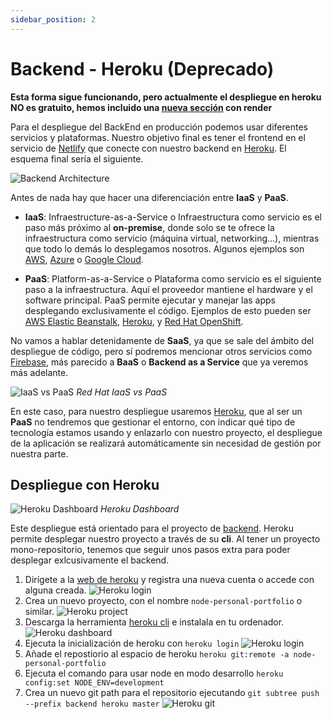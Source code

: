 ```yaml
---
sidebar_position: 2
---
```


# Backend - Heroku (Deprecado)

**Esta forma sigue funcionando, pero actualmente el despliegue en heroku NO es gratuito, hemos incluido una [nueva sección](./backendrender) con render**

Para el despliegue del BackEnd en producción podemos usar diferentes servicios y plataformas. Nuestro objetivo final es tener el frontend en el servicio de [Netlify](https://www.netlify.com) que conecte con nuestro backend en [Heroku](https://www.heroku.com). El esquema final sería el siguiente.

![Backend Architecture](/img/tutorial/deployment/architecture-deployment-backend.svg)

 Antes de nada hay que hacer una diferenciación entre **IaaS** y **PaaS**.

* **IaaS**: Infraestructure-as-a-Service o Infraestructura como servicio es el paso más próximo al **on-premise**, donde solo se te ofrece la infraestructura como servicio (máquina virtual, networking...), mientras que todo lo demás lo desplegamos nosotros. Algunos ejemplos son [AWS](https://aws.amazon.com/), [Azure](https://azure.microsoft.com/en-us/) o [Google Cloud](https://cloud.google.com/).

* **PaaS**: Platform-as-a-Service o Plataforma como servicio es el siguiente paso a la infraestructura. Aquí el proveedor mantiene el hardware y el software principal. PaaS permite ejecutar y manejar las apps desplegando exclusivamente el código. Ejemplos de esto pueden ser [AWS Elastic Beanstalk](https://aws.amazon.com/elasticbeanstalk/), [Heroku](https://www.heroku.com/), y [Red Hat OpenShift](https://www.redhat.com/en/technologies/cloud-computing/openshift).

No vamos a hablar detenidamente de **SaaS**, ya que se sale del ámbito del despliegue de código, pero sí podremos mencionar otros servicios como [Firebase](https://firebase.google.com/), más parecido a **BaaS** o **Backend as a Service** que ya veremos más adelante.

![IaaS vs PaaS](/img/tutorial/deployment/iaas.png)
*Red Hat IaaS vs PaaS*

En este caso, para nuestro despliegue usaremos [Heroku](https://www.heroku.com/), que al ser un **PaaS** no tendremos que gestionar el entorno, con indicar qué tipo de tecnología estamos usando y enlazarlo con nuestro proyecto, el despliegue de la aplicación se realizará automáticamente sin necesidad de gestión por nuestra parte.

## Despliegue con Heroku

![Heroku Dashboard](/img/tutorial/deployment/heroku.png)
*Heroku Dashboard*

Este despliegue está orientado para el proyecto de [backend](https://github.com/lucferbux/Taller-Backend). Heroku permite desplegar nuestro proyecto a través de su **cli**. Al tener un proyecto mono-repositorio, tenemos que seguir unos pasos extra para poder desplegar exlcusivamente el backend.

1. Dirígete a la [web de heroku](https://www.heroku.com) y registra una nueva cuenta o accede con alguna creada.
![Heroku login](/img/tutorial/deployment/heroku/1-login.png)
2. Crea un nuevo proyecto, con el nombre `node-personal-portfolio` o similar.
![Heroku project](/img/tutorial/deployment/heroku/2-create-app.png)
3. Descarga la herramienta [heroku cli](https://devcenter.heroku.com/articles/heroku-cli) e instalala en tu ordenador.
![Heroku dashboard](/img/tutorial/deployment/heroku/3-dashboard.png)
4. Ejecuta la inicialización de heroku con `heroku login`
![Heroku login](/img/tutorial/deployment/heroku/4-heroku-login.png)
5. Añade el repostiorio al espacio de heroku `heroku git:remote -a node-personal-portfolio`
6. Ejecuta el comando para usar node en modo desarrollo `heroku config:set NODE_ENV=development`
7. Crea un nuevo git path para el repositorio ejecutando `git subtree push --prefix backend heroku master`
![Heroku git](/img/tutorial/deployment/heroku/5-git-subtree.png)
